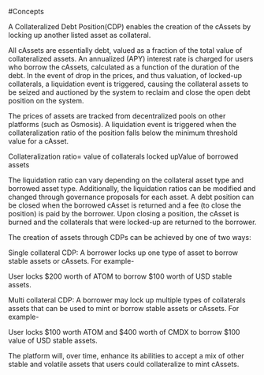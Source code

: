 #Concepts

A Collateralized Debt Position(CDP) enables the creation of the cAssets by locking up another listed asset as collateral.

All cAssets are essentially debt, valued as a fraction of the total value of collateralized assets. An annualized (APY) interest rate is charged for users who borrow the cAssets, calculated as a function of the duration of the debt. In the event of drop in the prices, and thus valuation, of locked-up collaterals, a liquidation event is triggered, causing the collateral assets to be seized and auctioned by the system to reclaim and close the open debt position on the system.

The prices of assets are tracked from decentralized pools on other platforms (such as Osmosis). A liquidation event is triggered when the collateralization ratio of the position falls below the minimum threshold value for a cAsset. 

Collateralization ratio= value of collaterals locked upValue of borrowed assets

The liquidation ratio can vary depending on the collateral asset type and borrowed asset type. Additionally, the liquidation ratios can be modified and changed through governance proposals for each asset. A debt position can be closed when the borrowed cAsset is returned and a fee (to close the position) is paid by the borrower. Upon closing a position, the cAsset is burned and the collaterals that were locked-up are returned to the borrower. 


The creation of assets through CDPs can be achieved by one of two ways:

Single collateral CDP: A borrower locks up one type of asset to borrow stable assets or cAssets. For example-

User locks $200 worth of ATOM to borrow $100 worth of USD stable assets. 


Multi collateral CDP: A borrower may lock up multiple types of collaterals assets that can be used to mint or borrow stable assets or cAssets. For example-

User locks $100 worth ATOM and $400 worth of CMDX to borrow $100 value of USD stable assets.

The platform will, over time, enhance its abilities to accept a mix of other stable and volatile assets that users could collateralize to mint cAssets.
